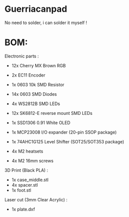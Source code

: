# Guerriacanpad

No need to solder, i can solder it myself !


# BOM:
Electronic parts :
- 12x Cherry MX Brown RGB
- 2x EC11 Encoder

- 1x 0603 10k SMD Resistor
- 14x 0603 SMD Diodes

- 4x WS2812B SMD LEDs
- 12x SK6812-E reverse mount SMD LEDs

- 1x SSD1306 0.91 White OLED
- 1x MCP23008 I/O expander (20-pin SSOP package)
- 1x 74AHC1G125 Level Shifter (SOT25/SOT353 package)

- 4x M2 heatsets
- 4x M2 16mm screws

3D Print (Black PLA) :
- 1x case_middle.stl
- 4x spacer.stl
- 1x foot.stl

Laser cut (3mm Clear Acrylic) :
- 1x plate.dxf
